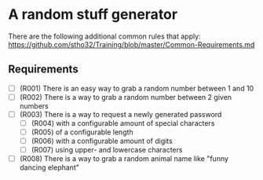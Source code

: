 # A random stuff generator

There are the following additional common rules that apply: 
https://github.com/stho32/Training/blob/master/Common-Requirements.md

## Requirements

- [ ] (R001) There is an easy way to grab a random number between 1 and 10
- [ ] (R002) There is a way to grab a random number between 2 given numbers
- [ ] (R003) There is a way to request a newly generated password
  - [ ] (R004) with a configurable amount of special characters
  - [ ] (R005) of a configurable length
  - [ ] (R006) with a configurable amount of digits
  - [ ] (R007) using upper- and lowercase characters
- [ ] (R008) There is a way to grab a random animal name like "funny dancing elephant"
